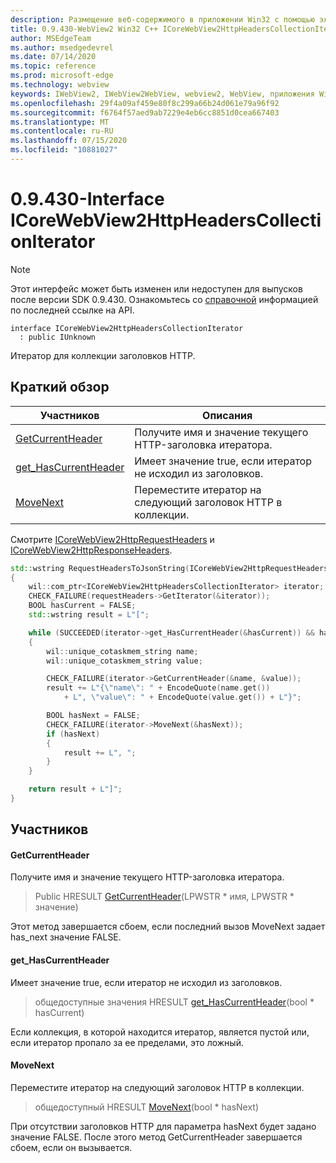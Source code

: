 ```yaml
---
description: Размещение веб-содержимого в приложении Win32 с помощью элемента управления Microsoft Edge WebView2
title: 0.9.430-WebView2 Win32 C++ ICoreWebView2HttpHeadersCollectionIterator
author: MSEdgeTeam
ms.author: msedgedevrel
ms.date: 07/14/2020
ms.topic: reference
ms.prod: microsoft-edge
ms.technology: webview
keywords: IWebView2, IWebView2WebView, webview2, WebView, приложения Win32, Win32, EDGE, ICoreWebView2, ICoreWebView2Host, элемент управления "веб-браузер", HTML Edge
ms.openlocfilehash: 29f4a09af459e80f8c299a66b24d061e79a96f92
ms.sourcegitcommit: f6764f57aed9ab7229e4eb6cc8851d0cea667403
ms.translationtype: MT
ms.contentlocale: ru-RU
ms.lasthandoff: 07/15/2020
ms.locfileid: "10881027"
---
```

# 0.9.430-Interface ICoreWebView2HttpHeadersCollectionIterator 

> [!NOTE]
> Этот интерфейс может быть изменен или недоступен для выпусков после версии SDK 0.9.430. Ознакомьтесь со [справочной](../../../webview2-api-reference.md) информацией по последней ссылке на API.

```
interface ICoreWebView2HttpHeadersCollectionIterator
  : public IUnknown
```

Итератор для коллекции заголовков HTTP.

## Краткий обзор

 Участников                        | Описания
--------------------------------|---------------------------------------------
[GetCurrentHeader](#getcurrentheader) | Получите имя и значение текущего HTTP-заголовка итератора.
[get_HasCurrentHeader](#get_hascurrentheader) | Имеет значение true, если итератор не исходил из заголовков.
[MoveNext](#movenext) | Переместите итератор на следующий заголовок HTTP в коллекции.

Смотрите [ICoreWebView2HttpRequestHeaders](ICoreWebView2HttpRequestHeaders.md) и [ICoreWebView2HttpResponseHeaders](ICoreWebView2HttpResponseHeaders.md). 

```cpp
std::wstring RequestHeadersToJsonString(ICoreWebView2HttpRequestHeaders* requestHeaders)
{
    wil::com_ptr<ICoreWebView2HttpHeadersCollectionIterator> iterator;
    CHECK_FAILURE(requestHeaders->GetIterator(&iterator));
    BOOL hasCurrent = FALSE;
    std::wstring result = L"[";

    while (SUCCEEDED(iterator->get_HasCurrentHeader(&hasCurrent)) && hasCurrent)
    {
        wil::unique_cotaskmem_string name;
        wil::unique_cotaskmem_string value;

        CHECK_FAILURE(iterator->GetCurrentHeader(&name, &value));
        result += L"{\"name\": " + EncodeQuote(name.get())
            + L", \"value\": " + EncodeQuote(value.get()) + L"}";

        BOOL hasNext = FALSE;
        CHECK_FAILURE(iterator->MoveNext(&hasNext));
        if (hasNext)
        {
            result += L", ";
        }
    }

    return result + L"]";
}
```

## Участников

#### GetCurrentHeader 

Получите имя и значение текущего HTTP-заголовка итератора.

> Public HRESULT [GetCurrentHeader](#getcurrentheader)(LPWSTR * имя, LPWSTR * значение)

Этот метод завершается сбоем, если последний вызов MoveNext задает has_next значение FALSE.

#### get_HasCurrentHeader 

Имеет значение true, если итератор не исходил из заголовков.

> общедоступные значения HRESULT [get_HasCurrentHeader](#get_hascurrentheader)(bool * hasCurrent)

Если коллекция, в которой находится итератор, является пустой или, если итератор пропало за ее пределами, это ложный.

#### MoveNext 

Переместите итератор на следующий заголовок HTTP в коллекции.

> общедоступный HRESULT [MoveNext](#movenext)(bool * hasNext)

При отсутствии заголовков HTTP для параметра hasNext будет задано значение FALSE. После этого метод GetCurrentHeader завершается сбоем, если он вызывается.

